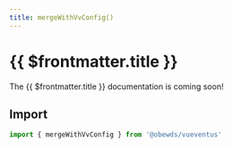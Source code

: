 ```yaml
---
title: mergeWithVvConfig()
---
```




# {{ $frontmatter.title }}

The {{ $frontmatter.title }} documentation is coming soon!






## Import

```javascript
import { mergeWithVvConfig } from '@obewds/vueventus'
```


